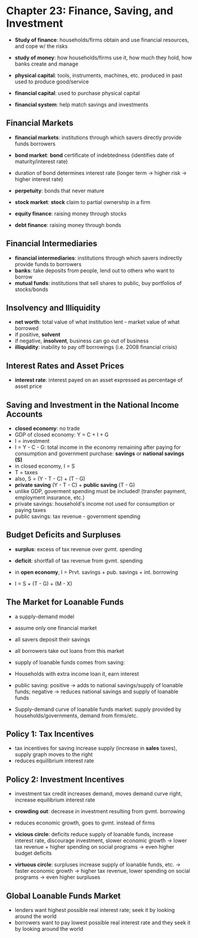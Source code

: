 Chapter 23: Finance, Saving, and Investment
==========================================

* __Study of finance__: households/firms obtain and use financial resources, and cope w/ the risks
* __study of money__: how households/firms use it, how much they hold, how banks create and manage

* __physical capital__: tools, instruments, machines, etc. produced in past used to produce good/service
* __financial capital__: used to purchase physical capital

* __financial system__: help match savings and investments

Financial Markets
------------------
* __financial markets__: institutions through which savers directly provide funds borrowers 

* __bond market__: **bond** certificate of indebtedness (identifies date of maturity/interest rate)
* duration of bond determines interest rate (longer term -> higher risk -> higher interest rate)
* __perpetuity__: bonds that never mature
* __stock market__: **stock** claim to partial ownership in a firm
* __equity finance__: raising money through stocks
* __debt finance__: raising money through bonds

Financial Intermediaries
------------------------
* __financial intermediaries__: institutions through which savers indirectly provide funds to borrowers
* __banks__: take deposits from people, lend out to others who want to borrow
* __mutual funds__: institutions that sell shares to public, buy portfolios of stocks/bonds

Insolvency and Illiquidity
---------------------------
* __net worth__: total value of what institution lent - market value of what borrowed
* if positive, __solvent__
* if negative, __insolvent__, business can go out of business
* __illiquidity__: inability to pay off borrowings (i.e. 2008 financial crisis)

Interest Rates and Asset Prices
-------------------------------
* __interest rate__: interest payed on an asset expressed as percentage of asset price

Saving and Investment in the National Income Accounts
----------------------------------------------------
* __closed economy__: no trade
* GDP of closed economy: Y = C + I + G
* I = investment
* I = Y - C - G: total income in the economy remaining after paying for consumption and government purchase: __savings__ or __national savings (S)__
* in closed economy, I = S
* T = taxes
* also, S = (Y - T - C) + (T - G)
* __private saving__ (Y - T - C) + __public saving__ (T - G)
* unlike GDP, goverment spending must be included! (transfer payment, employment insurance, etc.)
* private savings: household's income not used for consumption or paying taxes
* public savings: tax revenue - government spending

Budget Deficits and Surpluses
-----------------------------
* __surplus__: excess of tax revenue over gvmt. spending
* __deficit__: shortfall of tax revenue from gvmt. spending

* in __open economy__, I = Prvt. savings + pub. savings + int. borrowing
* I = S + (T - G) + (M - X)

The Market for Loanable Funds
------------------------------
* a supply-demand model
* assume only one financial market
* all savers deposit their savings
* all borrowers take out loans from this market
* supply of loanable funds comes from saving:
* Households with extra income loan it, earn interest
* public saving: positive -> adds to national savings/supply of loanable funds; negative -> reduces national savings and supply of loanable funds

* Supply-demand curve of loanable funds market: supply provided by households/governments, demand from firms/etc. 

Policy 1: Tax Incentives
------------------------
* tax incentives for saving increase supply (increase in **sales** taxes), supply graph moves to the right
* reduces equilibrium interest rate

Policy 2: Investment Incentives
-------------------------------
* investment tax credit increases demand, moves demand curve right, increase equilibrium interest rate

* __crowding out__: decrease in investment resulting from gvmt. borrowing
* reduces economic growth, goes to gvmt. instead of firms
* __vicious circle__: deficits reduce supply of loanable funds, increase interest rate, discourage investment, slower economic growth -> lower tax revenue + higher spending on social programs -> even higher budget deficits 
* __virtuous circle__: surpluses increase supply of loanable funds, etc. -> faster economic growth -> higher tax revenue, lower spending on social programs -> even higher surpluses 

Global Loanable Funds Market
---------------------------
* lenders want highest possible real interest rate; seek it by looking around the world
* borrowers want to pay lowest possible real interest rate and they seek it by looking around the world
